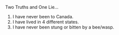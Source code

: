 Two Truths and One Lie...

1. I have never been to Canada.
2. I have lived in 4 different states. 
3. I have never been stung or bitten by a bee/wasp.
